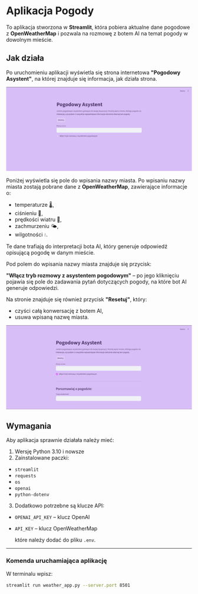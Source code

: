 # Aplikacja Pogody

To aplikacja stworzona w **Streamlit**, która pobiera aktualne dane pogodowe z **OpenWeatherMap** i pozwala na rozmowę z botem AI na temat pogody w dowolnym mieście.


## Jak działa

Po uruchomieniu aplikacji wyświetla się strona internetowa **"Pogodowy Asystent"**, na której znajduje się informacja, jak działa strona.

<p align="center">
  <img src="images/Start.png" alt="Start Pogodowego Asystenta" width="800"/>
</p>

Poniżej wyświetla się pole do wpisania nazwy miasta. Po wpisaniu nazwy miasta zostają pobrane dane z **OpenWeatherMap**, zawierające informacje o:

- temperaturze 🌡️,  
- ciśnieniu 💨,  
- prędkości wiatru 🍃,  
- zachmurzeniu 🌤️,  
- wilgotności 💧.  

Te dane trafiają do interpretacji bota AI, który generuje odpowiedź opisującą pogodę w danym mieście.  

Pod polem do wpisania nazwy miasta znajduje się przycisk:

**"Włącz tryb rozmowy z asystentem pogodowym"** – po jego kliknięciu pojawia się pole do zadawania pytań dotyczących pogody, na które bot AI generuje odpowiedzi.  

Na stronie znajduje się również przycisk **"Resetuj"**, który:

- czyści całą konwersację z botem AI,  
- usuwa wpisaną nazwę miasta.  

<p align="center">
  <img src="images/Przyciski.png" alt="Przyciski Pogodowego Asystenta" width="800" />
</p>

## Wymagania
Aby aplikacja sprawnie działała należy mieć:
1. Wersję Python 3.10 i nowsze 
2. Zainstalowane paczki:  
  - `streamlit`  
  - `requests`  
  - `os`  
  - `openai`  
  - `python-dotenv`

3. Dodatkowo potrzebne są klucze API:

- `OPENAI_API_KEY` – klucz OpenAI  
- `API_KEY` – klucz OpenWeatherMap
  
  które należy dodać do pliku `.env`.

---

### Komenda uruchamiająca aplikację

W terminalu wpisz:

```bash
streamlit run weather_app.py --server.port 8501
